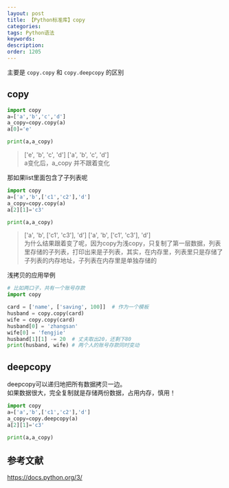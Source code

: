 ```yaml
---
layout: post
title: 【Python标准库】copy
categories:
tags: Python语法
keywords:
description:
order: 1205
---
```

主要是 `copy.copy` 和 `copy.deepcopy` 的区别

## copy
```py
import copy
a=['a','b','c','d']
a_copy=copy.copy(a)
a[0]='e'

print(a,a_copy)
```
>['e', 'b', 'c', 'd'] ['a', 'b', 'c', 'd']  
a变化后，a_copy 并不跟着变化


那如果list里面包含了子列表呢

```py
import copy
a=['a','b',['c1','c2'],'d']
a_copy=copy.copy(a)
a[2][1]='c3'

print(a,a_copy)
```
>['a', 'b', ['c1', 'c3'], 'd'] ['a', 'b', ['c1', 'c3'], 'd']  
为什么结果跟着变了呢，因为copy为浅copy，只复制了第一层数据，列表里存储的子列表，打印出来是子列表，其实，在内存里，列表里只是存储了子列表的内存地址，子列表在内存里是单独存储的  


浅拷贝的应用举例
```py
# 比如两口子，共有一个账号存款
import copy

card = ['name', ['saving', 100]]  # 作为一个模板
husband = copy.copy(card)
wife = copy.copy(card)
husband[0] = 'zhangsan'
wife[0] = 'fengjie'
husband[1][1] -= 20  # 丈夫取出20，还剩下80
print(husband, wife) # 两个人的账号存款同时变动
```

## deepcopy
deepcopy可以递归地把所有数据拷贝一边。  
如果数据很大，完全复制就是存储两份数据，占用内存，慎用！  
```py
import copy
a=['a','b',['c1','c2'],'d']
a_copy=copy.deepcopy(a)
a[2][1]='c3'

print(a,a_copy)
```

## 参考文献
https://docs.python.org/3/
